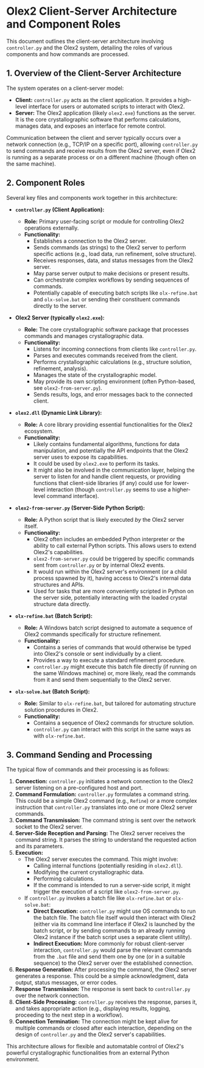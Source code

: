 # Olex2 Client-Server Architecture and Component Roles

This document outlines the client-server architecture involving `controller.py` and the Olex2 system, detailing the roles of various components and how commands are processed.

## 1. Overview of the Client-Server Architecture

The system operates on a client-server model:

*   **Client:** `controller.py` acts as the client application. It provides a high-level interface for users or automated scripts to interact with Olex2.
*   **Server:** The Olex2 application (likely `olex2.exe`) functions as the server. It is the core crystallographic software that performs calculations, manages data, and exposes an interface for remote control.

Communication between the client and server typically occurs over a network connection (e.g., TCP/IP on a specific port), allowing `controller.py` to send commands and receive results from the Olex2 server, even if Olex2 is running as a separate process or on a different machine (though often on the same machine).

## 2. Component Roles

Several key files and components work together in this architecture:

*   **`controller.py` (Client Application):**
    *   **Role:** Primary user-facing script or module for controlling Olex2 operations externally.
    *   **Functionality:**
        *   Establishes a connection to the Olex2 server.
        *   Sends commands (as strings) to the Olex2 server to perform specific actions (e.g., load data, run refinement, solve structure).
        *   Receives responses, data, and status messages from the Olex2 server.
        *   May parse server output to make decisions or present results.
        *   Can orchestrate complex workflows by sending sequences of commands.
        *   Potentially capable of executing batch scripts like `olx-refine.bat` and `olx-solve.bat` or sending their constituent commands directly to the server.

*   **Olex2 Server (typically `olex2.exe`):**
    *   **Role:** The core crystallographic software package that processes commands and manages crystallographic data.
    *   **Functionality:**
        *   Listens for incoming connections from clients like `controller.py`.
        *   Parses and executes commands received from the client.
        *   Performs crystallographic calculations (e.g., structure solution, refinement, analysis).
        *   Manages the state of the crystallographic model.
        *   May provide its own scripting environment (often Python-based, see `olex2-from-server.py`).
        *   Sends results, logs, and error messages back to the connected client.

*   **`olex2.dll` (Dynamic Link Library):**
    *   **Role:** A core library providing essential functionalities for the Olex2 ecosystem.
    *   **Functionality:**
        *   Likely contains fundamental algorithms, functions for data manipulation, and potentially the API endpoints that the Olex2 server uses to expose its capabilities.
        *   It could be used by `olex2.exe` to perform its tasks.
        *   It might also be involved in the communication layer, helping the server to listen for and handle client requests, or providing functions that client-side libraries (if any) could use for lower-level interaction (though `controller.py` seems to use a higher-level command interface).

*   **`olex2-from-server.py` (Server-Side Python Script):**
    *   **Role:** A Python script that is likely executed *by* the Olex2 server itself.
    *   **Functionality:**
        *   Olex2 often includes an embedded Python interpreter or the ability to call external Python scripts. This allows users to extend Olex2's capabilities.
        *   `olex2-from-server.py` could be triggered by specific commands sent from `controller.py` or by internal Olex2 events.
        *   It would run within the Olex2 server's environment (or a child process spawned by it), having access to Olex2's internal data structures and APIs.
        *   Used for tasks that are more conveniently scripted in Python on the server side, potentially interacting with the loaded crystal structure data directly.

*   **`olx-refine.bat` (Batch Script):**
    *   **Role:** A Windows batch script designed to automate a sequence of Olex2 commands specifically for structure refinement.
    *   **Functionality:**
        *   Contains a series of commands that would otherwise be typed into Olex2's console or sent individually by a client.
        *   Provides a way to execute a standard refinement procedure.
        *   `controller.py` might execute this batch file directly (if running on the same Windows machine) or, more likely, read the commands from it and send them sequentially to the Olex2 server.

*   **`olx-solve.bat` (Batch Script):**
    *   **Role:** Similar to `olx-refine.bat`, but tailored for automating structure solution procedures in Olex2.
    *   **Functionality:**
        *   Contains a sequence of Olex2 commands for structure solution.
        *   `controller.py` can interact with this script in the same ways as with `olx-refine.bat`.

## 3. Command Sending and Processing

The typical flow of commands and their processing is as follows:

1.  **Connection:** `controller.py` initiates a network connection to the Olex2 server listening on a pre-configured host and port.
2.  **Command Formulation:** `controller.py` formulates a command string. This could be a simple Olex2 command (e.g., `Refine`) or a more complex instruction that `controller.py` translates into one or more Olex2 server commands.
3.  **Command Transmission:** The command string is sent over the network socket to the Olex2 server.
4.  **Server-Side Reception and Parsing:** The Olex2 server receives the command string. It parses the string to understand the requested action and its parameters.
5.  **Execution:**
    *   The Olex2 server executes the command. This might involve:
        *   Calling internal functions (potentially residing in `olex2.dll`).
        *   Modifying the current crystallographic data.
        *   Performing calculations.
        *   If the command is intended to run a server-side script, it might trigger the execution of a script like `olex2-from-server.py`.
    *   If `controller.py` invokes a batch file like `olx-refine.bat` or `olx-solve.bat`:
        *   **Direct Execution:** `controller.py` might use OS commands to run the batch file. The batch file itself would then interact with Olex2 (either via its command line interface if Olex2 is launched by the batch script, or by sending commands to an already running Olex2 instance if the batch script uses a separate client utility).
        *   **Indirect Execution:** More commonly for robust client-server interaction, `controller.py` would parse the relevant commands from the `.bat` file and send them one by one (or in a suitable sequence) to the Olex2 server over the established connection.
6.  **Response Generation:** After processing the command, the Olex2 server generates a response. This could be a simple acknowledgment, data output, status messages, or error codes.
7.  **Response Transmission:** The response is sent back to `controller.py` over the network connection.
8.  **Client-Side Processing:** `controller.py` receives the response, parses it, and takes appropriate action (e.g., displaying results, logging, proceeding to the next step in a workflow).
9.  **Connection Termination:** The connection might be kept alive for multiple commands or closed after each interaction, depending on the design of `controller.py` and the Olex2 server's capabilities.

This architecture allows for flexible and automatable control of Olex2's powerful crystallographic functionalities from an external Python environment.

